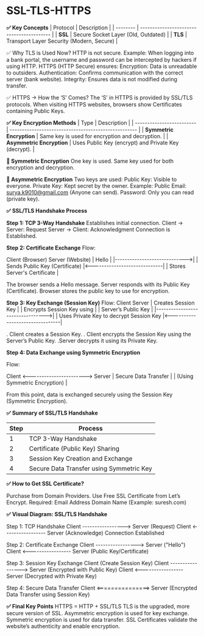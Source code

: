# SSL-TLS-HTTPS

**✅ Key Concepts**
| Protocol | Description                               |
| -------- | ----------------------------------------- |
| **SSL**  | Secure Socket Layer (Old, Outdated)       |
| **TLS**  | Transport Layer Security (Modern, Secure) |


✅ Why TLS is Used Now?
HTTP is not secure.
Example: When logging into a bank portal, the username and password can be intercepted by hackers if using HTTP.
HTTPS (HTTP Secure) ensures:
Encryption: Data is unreadable to outsiders.
Authentication: Confirms communication with the correct server (bank website).
Integrity: Ensures data is not modified during transfer.

✅ HTTPS → How the ‘S’ Comes?
The ‘S’ in HTTPS is provided by SSL/TLS protocols.
When visiting HTTPS websites, browsers show Certificates containing Public Keys.


**✅ Key Encryption Methods**
| Type                      | Description                                          |
| ------------------------- | ---------------------------------------------------- |
| **Symmetric Encryption**  | Same key is used for encryption and decryption.      |
| **Asymmetric Encryption** | Uses Public Key (encrypt) and Private Key (decrypt). |

**🔑 Symmetric Encryption**
One key is used.
Same key used for both encryption and decryption.

**🔑 Asymmetric Encryption**
Two keys are used:
Public Key: Visible to everyone.
Private Key: Kept secret by the owner.
Example:
Public Email: surya.k9010@gmail.com (Anyone can send).
Password: Only you can read (private key).



**✅ SSL/TLS Handshake Process**

**Step 1: TCP 3-Way Handshake**
Establishes initial connection.
Client → Server: Request
Server → Client: Acknowledgment
Connection is Established.

**Step 2: Certificate Exchange**
Flow:

Client (Browser)                  Server (Website)
       |         Hello                |
       |----------------------------->|
       |                           Sends Public Key (Certificate)
       |<-----------------------------|
       | Stores Server's Certificate |

The browser sends a Hello message.
Server responds with its Public Key (Certificate).
Browser stores the public key to use for encryption.

**Step 3: Key Exchange (Session Key)**
Flow:
Client                                Server
       | Creates Session Key              |
       | Encrypts Session Key using       |
       | Server’s Public Key              |
       |--------------------------------->|
       |                              Uses Private Key to decrypt Session Key
       |<--------------------------------|


  . Client creates a Session Key.
  . Client encrypts the Session Key using the Server’s Public Key.
  .Server decrypts it using its Private Key.

  **Step 4: Data Exchange using Symmetric Encryption**

  Flow:

  Client <-----------------------> Server
      |       Secure Data Transfer       |
      |    (Using Symmetric Encryption)  |
      
From this point, data is exchanged securely using the Session Key (Symmetric Encryption).

**✅ Summary of SSL/TLS Handshake**

| Step | Process                                  |
| ---- | ---------------------------------------- |
| 1    | TCP 3-Way Handshake                      |
| 2    | Certificate (Public Key) Sharing         |
| 3    | Session Key Creation and Exchange        |
| 4    | Secure Data Transfer using Symmetric Key |

**✅ How to Get SSL Certificate?**

Purchase from Domain Providers.
Use Free SSL Certificate from Let’s Encrypt.
Required:
Email Address
Domain Name (Example: suresh.com)

**✅ Visual Diagram: SSL/TLS Handshake**

Step 1: TCP Handshake
Client -----------------> Server (Request)
Client <----------------- Server (Acknowledge)
Connection Established

Step 2: Certificate Exchange
Client -----------------> Server ("Hello")
Client <----------------- Server (Public Key/Certificate)

Step 3: Session Key Exchange
Client (Create Session Key)
Client -----------------> Server (Encrypted with Public Key)
Client <----------------- Server (Decrypted with Private Key)

Step 4: Secure Data Transfer
Client <===============> Server (Encrypted Data Transfer using Session Key)


**✅ Final Key Points**
HTTPS = HTTP + SSL/TLS
TLS is the upgraded, more secure version of SSL.
Asymmetric encryption is used for key exchange.
Symmetric encryption is used for data transfer.
SSL Certificates validate the website’s authenticity and enable encryption.



  


  


